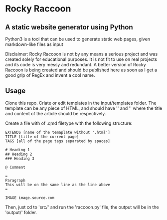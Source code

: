 # Rocky Raccoon
## A static website generator using Python

Python3 is a tool that can be used to generate static web pages, given markdown-like files as input

Disclaimer: Rocky Raccoon is not by any means a serious project and was created solely for educational purposes.
It is not fit to use on real projects and its code is very messy and redundant.
A better version of Rocky Raccoon is being created and should be published here as soon as I get a good grip of RegEx and invent a cool name.

## Usage

Clone this repo.
Criate or edit templates in the input/templates folder.
The template can be any piece of HTML, and should have '<!--TITLE-->' and '<!--CONTENT-->' where the title and content of the article should be respectively.

Create a file with of .qmd filetype with the following structure:

```
EXTENDS [name of the temaplate without '.html']
TITLE [title of the current page]
TAGS [all of the page tags separated by spaces]

# Heading 1
## Heading 2
### Heading 3

@ Comment

=
Paragraph
This will be on the same line as the line above
=

IMAGE image.source.com
```

Then, just cd to 'src/' and run the 'raccoon.py' file, the output will be in the 'output/' folder.
